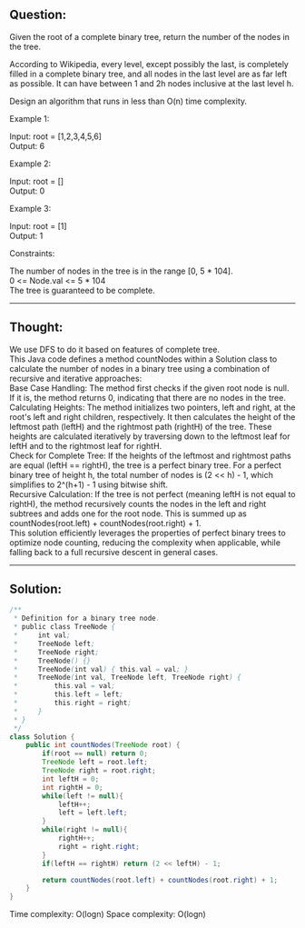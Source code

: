 ## Question:

Given the root of a complete binary tree, return the number of the nodes in the tree.  

According to Wikipedia, every level, except possibly the last, is completely filled in a complete binary tree, and all nodes in the last level are as far left as possible. It can have between 1 and 2h nodes inclusive at the last level h.  

Design an algorithm that runs in less than O(n) time complexity.  

Example 1:  
 
Input: root = [1,2,3,4,5,6]  
Output: 6  

Example 2:  

Input: root = []  
Output: 0  

Example 3:  

Input: root = [1]  
Output: 1  
 
Constraints:  

The number of nodes in the tree is in the range [0, 5 * 104].  
0 <= Node.val <= 5 * 104  
The tree is guaranteed to be complete.  

---
## Thought: 
We use DFS to do it based on features of complete tree.  
This Java code defines a method countNodes within a Solution class to calculate the number of nodes in a binary tree using a combination of recursive and iterative approaches:  
Base Case Handling: The method first checks if the given root node is null. If it is, the method returns 0, indicating that there are no nodes in the tree.  
Calculating Heights: The method initializes two pointers, left and right, at the root's left and right children, respectively. It then calculates the height of the leftmost path (leftH) and the rightmost path (rightH) of the tree. These heights are calculated iteratively by traversing down to the leftmost leaf for leftH and to the rightmost leaf for rightH.  
Check for Complete Tree: If the heights of the leftmost and rightmost paths are equal (leftH == rightH), the tree is a perfect binary tree. For a perfect binary tree of height h, the total number of nodes is (2 << h) - 1, which simplifies to 2^(h+1) - 1 using bitwise shift.  
Recursive Calculation: If the tree is not perfect (meaning leftH is not equal to rightH), the method recursively counts the nodes in the left and right subtrees and adds one for the root node. This is summed up as countNodes(root.left) + countNodes(root.right) + 1.  
This solution efficiently leverages the properties of perfect binary trees to optimize node counting, reducing the complexity when applicable, while falling back to a full recursive descent in general cases.

---
## Solution:
```Java
/**
 * Definition for a binary tree node.
 * public class TreeNode {
 *     int val;
 *     TreeNode left;
 *     TreeNode right;
 *     TreeNode() {}
 *     TreeNode(int val) { this.val = val; }
 *     TreeNode(int val, TreeNode left, TreeNode right) {
 *         this.val = val;
 *         this.left = left;
 *         this.right = right;
 *     }
 * }
 */
class Solution {
    public int countNodes(TreeNode root) {
        if(root == null) return 0;
        TreeNode left = root.left;
        TreeNode right = root.right;
        int leftH = 0;
        int rightH = 0;
        while(left != null){
            leftH++;
            left = left.left;
        }
        while(right != null){
            rightH++;
            right = right.right;
        }
        if(leftH == rightH) return (2 << leftH) - 1;

        return countNodes(root.left) + countNodes(root.right) + 1;
    }
}
```
Time complexity: O(logn)
Space complexity: O(logn)
